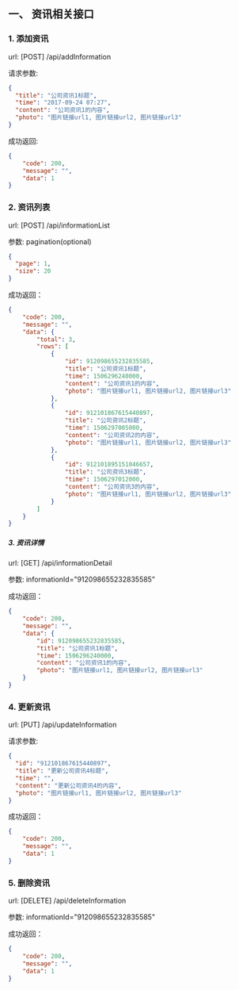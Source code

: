 ## 一、 资讯相关接口

### 1. 添加资讯
url: [POST] /api/addInformation

请求参数:

```json
{
  "title": "公司资讯1标题",
  "time": "2017-09-24 07:27",
  "content": "公司资讯1的内容",
  "photo": "图片链接url1, 图片链接url2, 图片链接url3"
}
```

成功返回:

```json
{
    "code": 200,
    "message": "",
    "data": 1
}
```

### 2. 资讯列表
url: [POST] /api/informationList

参数:
pagination(optional)
```json
{
  "page": 1,
  "size": 20
}
```

成功返回：
```json
{
    "code": 200,
    "message": "",
    "data": {
        "total": 3,
        "rows": [
            {
                "id": 912098655232835585,
                "title": "公司资讯1标题",
                "time": 1506296240000,
                "content": "公司资讯1的内容",
                "photo": "图片链接url1, 图片链接url2, 图片链接url3"
            },
            {
                "id": 912101867615440897,
                "title": "公司资讯2标题",
                "time": 1506297005000,
                "content": "公司资讯2的内容",
                "photo": "图片链接url1, 图片链接url2, 图片链接url3"
            },
            {
                "id": 912101895151046657,
                "title": "公司资讯3标题",
                "time": 1506297012000,
                "content": "公司资讯3的内容",
                "photo": "图片链接url1, 图片链接url2, 图片链接url3"
            }
        ]
    }
}
```
##### 3. 资讯详情
url: [GET] /api/informationDetail

参数:
informationId="912098655232835585"

成功返回：
```json
{
    "code": 200,
    "message": "",
    "data": {
        "id": 912098655232835585,
        "title": "公司资讯1标题",
        "time": 1506296240000,
        "content": "公司资讯1的内容",
        "photo": "图片链接url1, 图片链接url2, 图片链接url3"
    }
}
```
### 4. 更新资讯
url: [PUT] /api/updateInformation

请求参数:

```json
{
  "id": "912101867615440897",
  "title": "更新公司资讯4标题",
  "time": "",
  "content": "更新公司资讯4的内容",
  "photo": "图片链接url1, 图片链接url2, 图片链接url3"
}
```

成功返回：

```json
{
    "code": 200,
    "message": "",
    "data": 1
}
```

### 5. 删除资讯
url: [DELETE] /api/deleteInformation

参数:
informationId="912098655232835585"

成功返回：
```json
{
    "code": 200,
    "message": "",
    "data": 1
}
```
